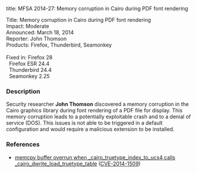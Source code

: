 title: MFSA 2014-27: Memory corruption in Cairo during PDF font rendering

<p>
<span class="label">Title:</span>      Memory corruption in Cairo during PDF
font rendering<br/>
<span class="label">Impact:</span>     Moderate<br/>
<span class="label">Announced:</span>  March 18, 2014<br/>
<span class="label">Reporter:</span>   John Thomson<br/>
<span class="label">Products:</span>   Firefox, Thunderbird, Seamonkey<br/>
<br/>
<span class="label">Fixed in:</span>   Firefox 28<br/>
<span class="label">&#160;</span>      Firefox ESR 24.4<br/>
<span class="label">&#160;</span>      Thunderbird 24.4<br/>
<span class="label">&#160;</span>      Seamonkey 2.25<br/>
</p>


<h3>Description</h3>

<p>Security researcher <strong>John Thomson</strong> discovered a memory
corruption in the Cairo graphics library during font rendering of a PDF file for
display. This memory corruption leads to a potentially exploitable crash and to
a denial of service (DOS). This issues is not able to be triggered in a default
configuration and would require a malicious extension to be installed.
</p>

<h3>References</h3>

<ul>
  <li><a href="https://bugzilla.mozilla.org/show_bug.cgi?id=966021">
       memcpy buffer overrun when _cairo_truetype_index_to_ucs4 calls
_cairo_dwrite_load_truetype_table</a> (<a href="http://cve.mitre.org/cgi-bin/cvename.cgi?name=CVE-2014-1509" class="ex-ref">CVE-2014-1509</a>)</li>
</ul>



